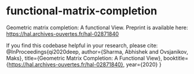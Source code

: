 # functional-matrix-completion
Geometric matrix completion: A functional View. Preprint is available here: https://hal.archives-ouvertes.fr/hal-02871840


If you find this codebase helpful in your research, please cite:
@InProceedings{qi2020deep,
  author={Sharma, Abhishek and Ovsjanikov, Maks},
  title={Geometric Matrix Completion: A Functional View},
  booktitle={https://hal.archives-ouvertes.fr/hal-02871840},
  year={2020}
}


